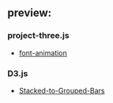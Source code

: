 ## preview:
### project-three.js
* [font-animation](https://guohjia.github.io/Data-visualization/threejs/font-animation/)

### D3.js
* [Stacked-to-Grouped-Bars](https://guohjia.github.io/Data-visualization/D3js/Stacked-to-Grouped-Bars)